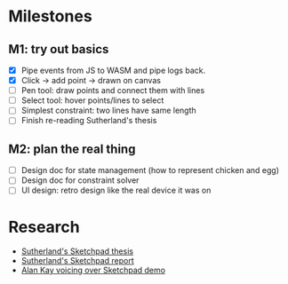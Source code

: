 # Milestones

## M1: try out basics

- [x] Pipe events from JS to WASM and pipe logs back.
- [x] Click -> add point -> drawn on canvas
- [ ] Pen tool: draw points and connect them with lines
- [ ] Select tool: hover points/lines to select
- [ ] Simplest constraint: two lines have same length
- [ ] Finish re-reading Sutherland's thesis

## M2: plan the real thing

- [ ] Design doc for state management (how to represent chicken and egg)
- [ ] Design doc for constraint solver
- [ ] UI design: retro design like the real device it was on

# Research

- [Sutherland's Sketchpad thesis](http://worrydream.com/refs/Sutherland-Sketchpad.pdf)
- [Sutherland's Sketchpad report](http://worrydream.com/refs/Sutherland%20-%20Sketchpad%20Report.pdf)
- [Alan Kay voicing over Sketchpad demo](https://www.youtube.com/watch?v=5RyU50qbvzQ)
